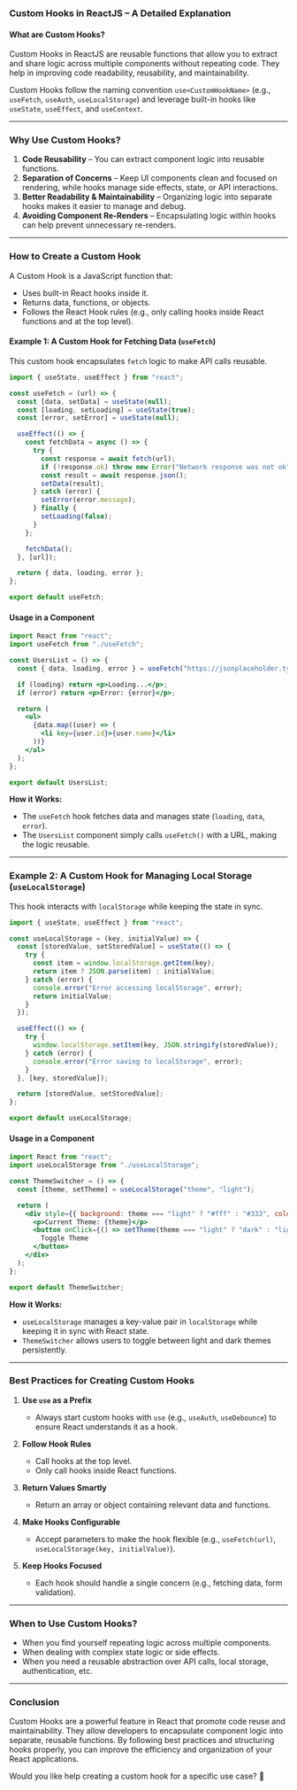 ### **Custom Hooks in ReactJS – A Detailed Explanation**  

#### **What are Custom Hooks?**  
Custom Hooks in ReactJS are reusable functions that allow you to extract and share logic across multiple components without repeating code. They help in improving code readability, reusability, and maintainability.

Custom Hooks follow the naming convention `use<CustomHookName>` (e.g., `useFetch`, `useAuth`, `useLocalStorage`) and leverage built-in hooks like `useState`, `useEffect`, and `useContext`.

---

### **Why Use Custom Hooks?**
1. **Code Reusability** – You can extract component logic into reusable functions.
2. **Separation of Concerns** – Keep UI components clean and focused on rendering, while hooks manage side effects, state, or API interactions.
3. **Better Readability & Maintainability** – Organizing logic into separate hooks makes it easier to manage and debug.
4. **Avoiding Component Re-Renders** – Encapsulating logic within hooks can help prevent unnecessary re-renders.

---

### **How to Create a Custom Hook**
A Custom Hook is a JavaScript function that:
- Uses built-in React hooks inside it.
- Returns data, functions, or objects.
- Follows the React Hook rules (e.g., only calling hooks inside React functions and at the top level).

#### **Example 1: A Custom Hook for Fetching Data (`useFetch`)**
This custom hook encapsulates `fetch` logic to make API calls reusable.

```jsx
import { useState, useEffect } from "react";

const useFetch = (url) => {
  const [data, setData] = useState(null);
  const [loading, setLoading] = useState(true);
  const [error, setError] = useState(null);

  useEffect(() => {
    const fetchData = async () => {
      try {
        const response = await fetch(url);
        if (!response.ok) throw new Error("Network response was not ok");
        const result = await response.json();
        setData(result);
      } catch (error) {
        setError(error.message);
      } finally {
        setLoading(false);
      }
    };

    fetchData();
  }, [url]);

  return { data, loading, error };
};

export default useFetch;
```

#### **Usage in a Component**
```jsx
import React from "react";
import useFetch from "./useFetch";

const UsersList = () => {
  const { data, loading, error } = useFetch("https://jsonplaceholder.typicode.com/users");

  if (loading) return <p>Loading...</p>;
  if (error) return <p>Error: {error}</p>;

  return (
    <ul>
      {data.map((user) => (
        <li key={user.id}>{user.name}</li>
      ))}
    </ul>
  );
};

export default UsersList;
```
**How it Works:**  
- The `useFetch` hook fetches data and manages state (`loading`, `data`, `error`).
- The `UsersList` component simply calls `useFetch()` with a URL, making the logic reusable.

---

### **Example 2: A Custom Hook for Managing Local Storage (`useLocalStorage`)**
This hook interacts with `localStorage` while keeping the state in sync.

```jsx
import { useState, useEffect } from "react";

const useLocalStorage = (key, initialValue) => {
  const [storedValue, setStoredValue] = useState(() => {
    try {
      const item = window.localStorage.getItem(key);
      return item ? JSON.parse(item) : initialValue;
    } catch (error) {
      console.error("Error accessing localStorage", error);
      return initialValue;
    }
  });

  useEffect(() => {
    try {
      window.localStorage.setItem(key, JSON.stringify(storedValue));
    } catch (error) {
      console.error("Error saving to localStorage", error);
    }
  }, [key, storedValue]);

  return [storedValue, setStoredValue];
};

export default useLocalStorage;
```

#### **Usage in a Component**
```jsx
import React from "react";
import useLocalStorage from "./useLocalStorage";

const ThemeSwitcher = () => {
  const [theme, setTheme] = useLocalStorage("theme", "light");

  return (
    <div style={{ background: theme === "light" ? "#fff" : "#333", color: theme === "light" ? "#000" : "#fff" }}>
      <p>Current Theme: {theme}</p>
      <button onClick={() => setTheme(theme === "light" ? "dark" : "light")}>
        Toggle Theme
      </button>
    </div>
  );
};

export default ThemeSwitcher;
```
**How it Works:**  
- `useLocalStorage` manages a key-value pair in `localStorage` while keeping it in sync with React state.
- `ThemeSwitcher` allows users to toggle between light and dark themes persistently.

---

### **Best Practices for Creating Custom Hooks**
1. **Use `use` as a Prefix**  
   - Always start custom hooks with `use` (e.g., `useAuth`, `useDebounce`) to ensure React understands it as a hook.

2. **Follow Hook Rules**  
   - Call hooks at the top level.
   - Only call hooks inside React functions.

3. **Return Values Smartly**  
   - Return an array or object containing relevant data and functions.

4. **Make Hooks Configurable**  
   - Accept parameters to make the hook flexible (e.g., `useFetch(url)`, `useLocalStorage(key, initialValue)`).

5. **Keep Hooks Focused**  
   - Each hook should handle a single concern (e.g., fetching data, form validation).

---

### **When to Use Custom Hooks?**
- When you find yourself repeating logic across multiple components.
- When dealing with complex state logic or side effects.
- When you need a reusable abstraction over API calls, local storage, authentication, etc.

---

### **Conclusion**
Custom Hooks are a powerful feature in React that promote code reuse and maintainability. They allow developers to encapsulate component logic into separate, reusable functions. By following best practices and structuring hooks properly, you can improve the efficiency and organization of your React applications.

Would you like help creating a custom hook for a specific use case? 🚀
